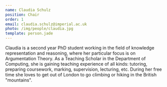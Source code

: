 ```yaml
---
name: Claudia Schulz
position: Chair
order: 1
email: claudia.schulz@imperial.ac.uk
photo: /img/people/claudia.jpg
template: person.jade
---
```

Claudia is a second year PhD student working in the field of knowledge
representation and reasoning, where her particular focus is on
Argumentation Theory. As a Teaching Scholar in the Department of
Computing, she is gaining teaching experience of all kinds: tutoring,
preparing coursework, marking, supervision, lecturing, etc.  During her
free time she loves to get out of London to go climbing or hiking in the
British "mountains".
